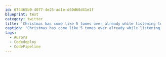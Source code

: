```yaml
---
id: 674465b9-4077-4e25-ad1e-d60d60d41e1f
blueprint: text
category: twitter
title: 'Christmas has come like 5 tomes over already while listening to the AWS Keynote. #Codedeploy #Aurora #CodePipeline'
caption: 'Christmas has come like 5 tomes over already while listening to the AWS Keynote. <span class="hashtag hashtag_local">#<a href="http://tweettemp.darylchymko.ca/?tag=codedeploy">Codedeploy</a> <span class="hashtag hashtag_local">#<a href="http://tweettemp.darylchymko.ca/?tag=aurora">Aurora</a> <span class="hashtag hashtag_local">#<a href="http://tweettemp.darylchymko.ca/?tag=codepipeline">CodePipeline</a>'
tags:
  - Aurora
  - Codedeploy
  - CodePipeline
---
```

